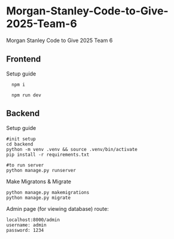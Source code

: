 # Morgan-Stanley-Code-to-Give-2025-Team-6
Morgan Stanley Code to Give 2025 Team 6

## Frontend
Setup guide
```
  npm i

  npm run dev
```

## Backend
Setup guide
```
#init setup
cd backend
python -m venv .venv && source .venv/bin/activate
pip install -r requirements.txt

#to run server
python manage.py runserver
```

Make Migratons & Migrate
```
python manage.py makemigrations
python manage.py migrate
```

Admin page (for viewing database) route: 
```
localhost:8000/admin
username: admin
password: 1234
```

